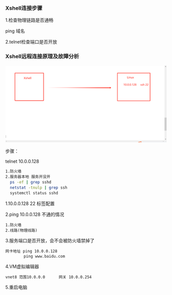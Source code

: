 ### Xshell连接步骤

1.检查物理链路是否通畅

ping   域名

2.telnet检查端口是否开放

### Xshell远程连接原理及故障分析

![image-20240204175818945](assets/5.远程连接Xshell/image-20240204175818945.png)

步骤：

telnet 10.0.0.128

```bash
1.防火墙
2.服务器本地 服务开没开
  ps -ef | grep sshd
  netstat -tnulp | grep ssh
  systemctl status sshd
```

1.10.0.0.128 22 标签配置

2.ping 10.0.0.128 不通的情况

```
1.防火墙
2.线路(物理线路)
```

3.服务端口是否开放，会不会被防火墙禁掉了

```
网卡地址 ping 10.0.0.128
        ping www.baidu.com
```

4.VM虚拟编辑器

```
vnet8 范围10.0.0.0      网关 10.0.0.254
```

5.重启电脑



